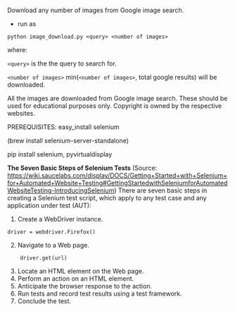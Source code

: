 Download any number of images from Google image search.

- run as 

`python image_download.py <query> <number of images>`

where:

`<query>` is the the query to search for.

`<number of images>` min(`<number of images>`, total google results) will be downloaded.

All the images are downloaded from Google image search. These should be used for educational purposes only. Copyright is owned by the respective websites.

PREREQUISITES:
easy_install selenium

(brew install selenium-server-standalone)

pip install selenium, pyvirtualdisplay

**The Seven Basic Steps of Selenium Tests** (Source: https://wiki.saucelabs.com/display/DOCS/Getting+Started+with+Selenium+for+Automated+Website+Testing#GettingStartedwithSeleniumforAutomatedWebsiteTesting-IntroducingSelenium) 
There are seven basic steps in creating a Selenium test script, which apply to any test case and any application under test (AUT):
1. Create a WebDriver instance.
```
driver = webdriver.Firefox()
```
2. Navigate to a Web page.
```
	driver.get(url)
```
3. Locate an HTML element on the Web page.
4. Perform an action on an HTML element.
5. Anticipate the browser response to the action.
6. Run tests and record test results using a test framework.
7. Conclude the test.
